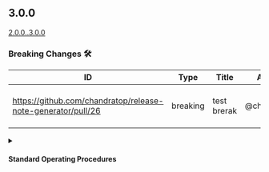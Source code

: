 <!-- Release notes generated using automated workflow -->

## 3.0.0
[2.0.0..3.0.0](https://github.com/chandratop/release-note-generation-demo/compare/2.0.0..3.0.0)
<!--- feat body end -->
<!--- break header start -->
### Breaking Changes 🛠
<!--- break header end -->
<!--- break body start -->
| ID | Type | Title | Author | JIRA |
| -------------- | -------------- | -------------- | -------------- | -------------- |
| https://github.com/chandratop/release-note-generator/pull/26 | breaking | test brerak | @chandratop | [PLAT-1022](https://amagiengg.atlassian.net/browse/PLAT-2608), [PLAT-1022](https://amagiengg.atlassian.net/browse/PLAT-2608) |
<!--- break body end -->
<!--- sop header start -->
<details>
  <summary><h4>Standard Operating Procedures</h4></summary>

  <!--- sop header end -->
  <!--- sop body start -->
  https://github.com/chandratop/release-note-generator/pull/26
- sop
- pls
- follow


<!--- sop body end -->

</details>
<!--- other body end -->
